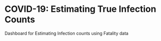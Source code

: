 # COVID-19: Estimating True Infection Counts
Dashboard for Estimating Infection counts using Fatality data
